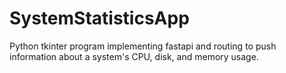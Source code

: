 # SystemStatisticsApp
Python tkinter program implementing fastapi and routing to push information about a system's CPU, disk, and memory usage.
